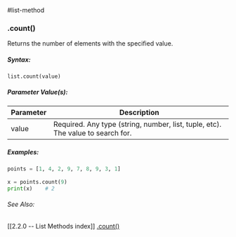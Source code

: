 #list-method 
### .count()
Returns the number of elements with the specified value.

##### Syntax:
 `list.count(value)`

##### Parameter Value(s):
| Parameter | Description                                                                     |
| --------- | ------------------------------------------------------------------------------- |
| value     | Required. Any type (string, number, list, tuple, etc). The value to search for. | 


##### Examples:
```python
points = [1, 4, 2, 9, 7, 8, 9, 3, 1]  
  
x = points.count(9)
print(x)	# 2
```

###### See Also:
[[2.2.0 -- List Methods index]]
[.count()](https://www.w3schools.com/python/ref_list_count.asp)